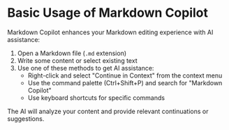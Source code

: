 # Basic Usage of Markdown Copilot

Markdown Copilot enhances your Markdown editing experience with AI assistance:

1. Open a Markdown file (`.md` extension)
2. Write some content or select existing text
3. Use one of these methods to get AI assistance:
   - Right-click and select "Continue in Context" from the context menu
   - Use the command palette (Ctrl+Shift+P) and search for "Markdown Copilot"
   - Use keyboard shortcuts for specific commands

The AI will analyze your content and provide relevant continuations or suggestions.
